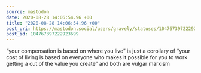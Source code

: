 ```yaml
---
source: mastodon
date: 2020-08-28 14:06:54.96 +00
title: "2020-08-28 14:06:54.96 +00"
post_uri: https://mastodon.social/users/gravely/statuses/104767397222923699
post_id: 104767397222923699
---
```

“your compensation is based on where you live” is just a corollary of “your cost of living is based on everyone who makes it possible for you to work getting a cut of the value you create” and both are vulgar marxism



